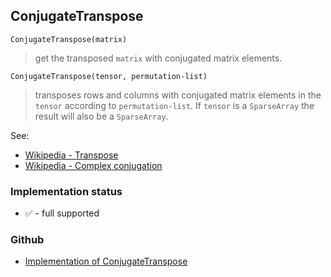 ## ConjugateTranspose

```
ConjugateTranspose(matrix)
```

> get the transposed `matrix` with conjugated matrix elements.

```
ConjugateTranspose(tensor, permutation-list)
```

> transposes rows and columns with conjugated matrix elements in the `tensor` according to `permutation-list`. If `tensor` is a `SparseArray` the result will also be a `SparseArray`.

See:  
* [Wikipedia - Transpose](http://en.wikipedia.org/wiki/Transpose) 
* [Wikipedia - Complex conjugation](http://en.wikipedia.org/wiki/Complex_conjugation)
 

### Implementation status

* &#x2705; - full supported

### Github

* [Implementation of ConjugateTranspose](https://github.com/axkr/symja_android_library/blob/master/symja_android_library/matheclipse-core/src/main/java/org/matheclipse/core/builtin/LinearAlgebra.java#L1220) 
